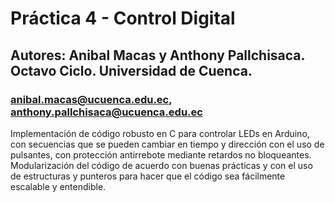 # Práctica 4 - Control Digital
## Autores: Anibal Macas y Anthony Pallchisaca. Octavo Ciclo. Universidad de Cuenca.
### anibal.macas@ucuenca.edu.ec, anthony.pallchisaca@ucuenca.edu.ec

Implementación de código robusto en C para controlar LEDs en Arduino, con secuencias que se pueden cambiar en tiempo y dirección con el uso de pulsantes, con protección antirrebote mediante retardos no bloqueantes. Modularización del código de acuerdo con buenas prácticas y con el uso de estructuras y punteros para hacer que el código sea fácilmente escalable y entendible.
